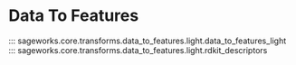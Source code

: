 # Data To Features

::: sageworks.core.transforms.data_to_features.light.data_to_features_light
::: sageworks.core.transforms.data_to_features.light.rdkit_descriptors

